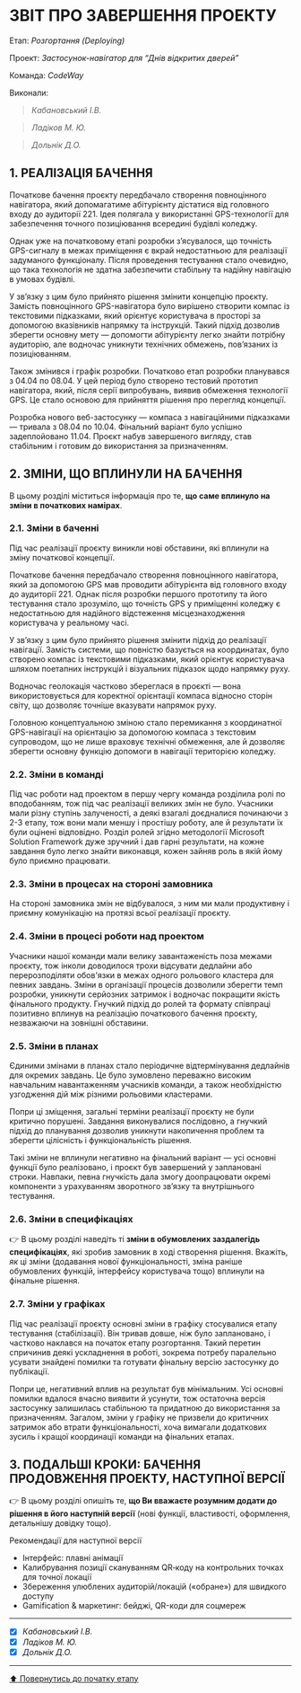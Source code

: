 ﻿# ЗВІТ ПРО ЗАВЕРШЕННЯ ПРОЕКТУ

Етап: *Розгортання (Deploying)*

Проект: *Застосунок-навігатор для “Днів відкритих дверей”*

Команда: *CodeWay*

Виконали:
>*Кабановський І.В.*

>*Ладіков М. Ю.*

>*Дольнік Д.О.*

##  **1. РЕАЛІЗАЦІЯ БАЧЕННЯ**

Початкове бачення проєкту передбачало створення повноцінного навігатора, який допомагатиме абітурієнту дістатися від головного входу до аудиторії 221. Ідея полягала у використанні GPS-технології для забезпечення точного позиціювання всередині будівлі коледжу.

Однак уже на початковому етапі розробки з’ясувалося, що точність GPS-сигналу в межах приміщення є вкрай недостатньою для реалізації задуманого функціоналу. Після проведення тестування стало очевидно, що така технологія не здатна забезпечити стабільну та надійну навігацію в умовах будівлі.

У зв’язку з цим було прийнято рішення змінити концепцію проєкту. Замість повноцінного GPS-навігатора було вирішено створити компас із текстовими підказками, який орієнтує користувача в просторі за допомогою вказівників напрямку та інструкцій. Такий підхід дозволив зберегти основну мету — допомогти абітурієнту легко знайти потрібну аудиторію, але водночас уникнути технічних обмежень, пов’язаних із позиціюванням.

Також змінився і графік розробки. Початково етап розробки планувався з 04.04 по 08.04. У цей період було створено тестовий прототип навігатора, який, після серії випробувань, виявив обмеження технології GPS. Це стало основою для прийняття рішення про перегляд концепції.

Розробка нового веб-застосунку — компаса з навігаційними підказками — тривала з 08.04 по 10.04. Фінальний варіант було успішно задеплойовано 11.04. Проєкт набув завершеного вигляду, став стабільним і готовим до використання за призначенням.
##  **2. ЗМІНИ, ЩО ВПЛИНУЛИ НА БАЧЕННЯ**
В цьому розділі міститься інформація про те, **що саме вплинуло на зміни в початкових намірах**. 

### **2.1. Зміни в баченні**

Під час реалізації проєкту виникли нові обставини, які вплинули на зміну початкової концепції.

Початкове бачення передбачало створення повноцінного навігатора, який за допомогою GPS мав проводити абітурієнта від головного входу до аудиторії 221. Однак після розробки першого прототипу та його тестування стало зрозуміло, що точність GPS у приміщенні коледжу є недостатньою для надійного відстеження місцезнаходження користувача у реальному часі.

У зв’язку з цим було прийнято рішення змінити підхід до реалізації навігації. Замість системи, що повністю базується на координатах, було створено компас із текстовими підказками, який орієнтує користувача шляхом поетапних інструкцій і візуальних підказок щодо напрямку руху.

Водночас геолокація частково збереглася в проєкті — вона використовується для коректної орієнтації компаса відносно сторін світу, що дозволяє точніше вказувати напрямок руху.

Головною концептуальною зміною стало перемикання з координатної GPS-навігації на орієнтацію за допомогою компаса з текстовим супроводом, що не лише враховує технічні обмеження, але й дозволяє зберегти основну функцію допомоги в навігації територією коледжу.
### **2.2. Зміни в команді**

Під час роботи над проектом в першу чергу команда розділила ролі по вподобанням, тож під час реалізації великих змін не було. Учасники мали різну ступінь залученості, а деякі взагалі доєдналися починаючи з 2-3 етапу, тож вони мали меншу і простішу роботу, але й результати їх були оцінені відповідно. Розділ ролей згідно методології Microsoft Solution Framework дуже зручний і дав гарні результати, на кожне завдання було легко знайти виконавця, кожен зайняв роль в якій йому було приємно працювати.

###  **2.3. Зміни в процесах на стороні замовника** 

На стороні замовника змін не відбувалося, з ним ми мали продуктивну і приємну комунікацію на протязі всьої реалізації проєкту.

###  **2.4. Зміни в процесі роботи над проектом**

Учасники нашої команди мали велику завантаженість поза межами проєкту, тож інколи доводилося трохи відсувати дедлайни або перерозподіляти обов'язки в межах одного рольового кластера для певних завдань.
Зміни в організації процесів дозволили зберегти темп розробки, уникнути серйозних затримок і водночас покращити якість фінального продукту. Гнучкий підхід до ролей та формату співпраці позитивно вплинув на реалізацію початкового бачення проєкту, незважаючи на зовнішні обставини.

###  **2.5. Зміни в планах**

Єдиними змінами в планах стало періодичне відтермінування дедлайнів для окремих завдань. Це було зумовлено переважно високим навчальним навантаженням учасників команди, а також необхідністю узгодження дій між різними рольовими кластерами.

Попри ці зміщення, загальні терміни реалізації проєкту не були критично порушені. Завдання виконувалися послідовно, а гнучкий підхід до планування дозволив уникнути накопичення проблем та зберегти цілісність і функціональність рішення.

Такі зміни не вплинули негативно на фінальний варіант — усі основні функції було реалізовано, і проєкт був завершений у заплановані строки. Навпаки, певна гнучкість дала змогу доопрацювати окремі компоненти з урахуванням зворотного зв’язку та внутрішнього тестування.

###  **2.6. Зміни в специфікаціях**

:point_right: В цьому розділі наведіть ті **зміни в обумовлених заздалегідь специфікаціях**, які зробив замовник в ході створення рішення. Вкажіть, *як* ці зміни (додавання нової функціональності, зміна раніше обумовлених функцій, інтерфейсу користувача тощо) вплинули на фінальне рішення.

###  **2.7. Зміни у графіках**

Під час реалізації проєкту основні зміни в графіку стосувалися етапу тестування (стабілізації). Він тривав довше, ніж було заплановано, і частково наклався на початок етапу розгортання. Такий перетин спричинив деякі ускладнення в роботі, зокрема потребу паралельно усувати знайдені помилки та готувати фінальну версію застосунку до публікації.

Попри це, негативний вплив на результат був мінімальним. Усі основні помилки вдалося вчасно виявити й усунути, тож остаточна версія застосунку залишилась стабільною та придатною до використання за призначенням. Загалом, зміни у графіку не призвели до критичних затримок або втрати функціональності, хоча вимагали додаткових зусиль і кращої координації команди на фінальних етапах.

## **3. ПОДАЛЬШІ КРОКИ: БАЧЕННЯ ПРОДОВЖЕННЯ ПРОЕКТУ, НАСТУПНОЇ ВЕРСІЇ**

:point_right: В цьому розділі опишіть те, **що Ви вважаєте розумним додати до рішення в його наступній версії** (нові функції, властивості, оформлення, детальнішу довідку тощо).

Рекомендації для наступної версії
- Інтерфейс: плавні анімації
- Калибрування позиції скануванням QR‑коду на контрольних точках для точної локації 
- Збереження улюблених аудиторій/локацій («обране») для швидкого доступу
- Gamification & маркетинг: бейджі, QR-коди для соцмереж

---

- [x] *Кабановський І.В.*
- [x] *Ладіков М. Ю.*
- [x] *Дольнік Д.О.*

---
[:arrow_up: Повернутись до початку етапу](/docs/5.Deploying/README.md)



